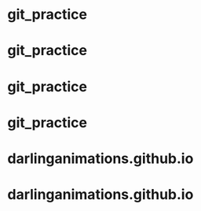 # git_practice
# git_practice
# git_practice
# git_practice
# darlinganimations.github.io
# darlinganimations.github.io
